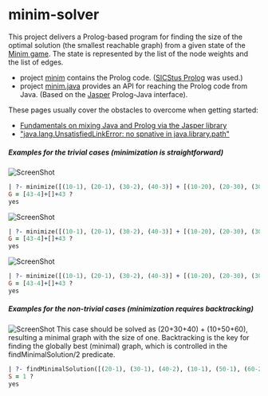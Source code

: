 minim-solver
============

This project delivers a Prolog-based program for finding the size of the optimal solution (the smallest reachable graph) from a given state of the [Minim game](http://www.kongregate.com/games/atomiccicada/minim). The state is represented by the list of the node weights and the list of edges.
 * project [minim](https://github.com/david-istvan/minim-solver/tree/master/minim) contains the Prolog code. ([SICStus Prolog](http://sicstus.sics.se/) was used.)
 * project [minim.java](https://github.com/david-istvan/minim-solver/tree/master/minim.java) provides an API for reaching the Prolog code from Java. (Based on the [Jasper](http://sicstus.sics.se/sicstus/docs/3.7.1/html/sicstus_12.html) Prolog-Java interface).

These pages usually cover the obstacles to overcome when getting started:
 * [Fundamentals on mixing Java and Prolog via the Jasper library](http://sicstus.sics.se/sicstus/docs/3.7.1/html/sicstus_12.html)
 * ["java.lang.UnsatisfiedLinkError: no spnative in java.library.path"](http://sicstus.sics.se/sicstus/docs/4.0.8/html/relnotes.html/Running-SICStus-from-Java.html)


##### Examples for the trivial cases (minimization is straightforward)

![ScreenShot](https://dl.dropboxusercontent.com/u/44011277/bme/study/aflp/minim/g1.PNG)
```prolog
| ?- minimize([(10-1), (20-1), (30-2), (40-3)] + [(10-20), (20-30), (30-40)] + 0, G).
G = [43-4]+[]+43 ? 
yes
```

![ScreenShot](https://dl.dropboxusercontent.com/u/44011277/bme/study/aflp/minim/g2.PNG)
```prolog
| ?- minimize([(10-1), (20-1), (30-2), (40-3)] + [(10-20), (20-30), (30-40), (40-20)] + 0, G).
G = [43-4]+[]+43 ?
yes
```

![ScreenShot](https://dl.dropboxusercontent.com/u/44011277/bme/study/aflp/minim/g3.PNG)
```prolog
| ?- minimize([(10-1), (20-1), (30-2), (40-3)] + [(10-20), (20-30), (30-40), (30-10), (40-20)] + 0, G).
G = [43-4]+[]+43 ?
yes
```

##### Examples for the non-trivial cases (minimization requires backtracking)

![ScreenShot](https://dl.dropboxusercontent.com/u/44011277/bme/study/aflp/minim/g4.PNG)
This case should be solved as (20+30+40) + (10+50+60), resulting a minimal graph with the size of one.
Backtracking is the key for finding the globally best (minimal) graph, which is controlled in the findMinimalSolution/2 predicate.
```prolog
| ?- findMinimalSolution([(20-1), (30-1), (40-2), (10-1), (50-1), (60-2)] + [(10-20), (20-30), (30-40), (40-50), (50-60), (10-50)] + 0, S).
S = 1 ? 
yes
```
